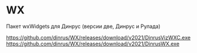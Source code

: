 # WX
Пакет wxWidgets для Динрус (версии две, Динрус и Рулада)

https://github.com/dinrus/WX/releases/download/v2021/DinrusVizWXC.exe
https://github.com/dinrus/WX/releases/download/v2021/DinrusWX.exe
